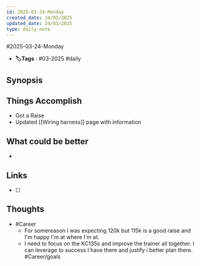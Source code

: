 ```yaml
---
id: 2025-03-24-Monday
created_date: 24/03/2025
updated_date: 24/03/2025
type: daily-note
---
```


#2025-03-24-Monday
- **🏷️Tags** : #03-2025 #daily 
## Synopsis

## Things Accomplish
- Got a Raise
- Updated [[Wiring harness]] page with information

## What could be better
- 

## Links
- [ ] 
## Thoughts
- #Career
	- For somereason I was expecting 120k but 115k is a good raise and I'm happy I'm at where I'm at. 
	- I need to focus on the KC135s and improve the trainer all together. I can leverage to success I have there and justify i better plan there. #Career/goals




